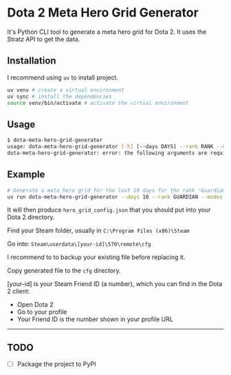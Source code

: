 # Dota 2 Meta Hero Grid Generator

It's Python CLI tool to generate a meta hero grid for Dota 2. It uses the Stratz API to get the data.

## Installation

I recommend using `uv` to install project.

```sh
uv venv # create a virtual environment
uv sync # install the dependencies
source venv/bin/activate # activate the virtual environment
```

## Usage

```sh
$ dota-meta-hero-grid-generator
usage: dota-meta-hero-grid-generator [-h] [--days DAYS] --rank RANK --modes MODES [--game_version GAME_VERSION]
dota-meta-hero-grid-generator: error: the following arguments are required: --rank, --modes
```

## Example


```sh
# Generate a meta hero grid for the last 10 days for the rank 'Guardian' and mode 'All Pick'
uv run dota-meta-hero-grid-generator --days 10 --rank GUARDIAN --modes ALL_PICK
```

It will then produce `hero_grid_config.json` that you should put into your Dota 2 directory. 

Find your Steam folder, usually in `C:\Program Files (x86)\Steam`

Go into: `Steam\userdata\[your-id]\570\remote\cfg`

I recommend to to backup your existing file before replacing it.

Copy generated file to the `cfg` directory.

\[your-id\] is your Steam Friend ID (a number), which you can find in the Dota 2 client:
- Open Dota 2
- Go to your profile
- Your Friend ID is the number shown in your profile URL


---

## TODO

- [ ] Package the project to PyPI
